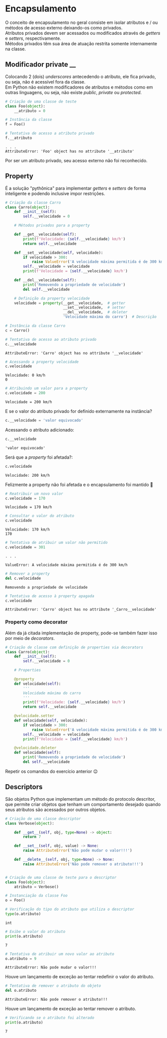# Encapsulamento

O conceito de encapsulamento no geral consiste em isolar atributos e / ou
métodos de acesso externo deixando-os como privados.  
Atributos privados devem ser acessados ou modificados através de *getters* e
*setters*, respectivamente.  
Métodos privados têm sua área de atuação restrita somente internamente na
classe.

## Modificador private __

Colocando 2 (dois) *underscores* antecedendo o atributo, ele fica privado, ou
seja, não é acessível fora da classe.  
Em Python não existem modificadores de atributos e métodos como em outras
linguagens, ou seja, não existe *public*, *private* ou *protected*.  
  
``` python
# Criação de uma classe de teste
class Foo(object):
    __atributo = 0

# Instância da classe
f = Foo()

# Tentativa de acesso a atributo privado
f.__atributo
```

``` console
. . .
AttributeError: 'Foo' object has no attribute '__atributo'
```

Por ser um atributo privado, seu acesso externo não foi reconhecido.

## Property

É a solução "pythônica" para implementar *getters* e *setters* de forma
inteligente e podendo inclusive impor restrições.  
  
``` python
# Criação da classe Carro
class Carro(object):
    def __init__(self):
        self.__velocidade = 0

    # Métodos privados para a property

    def __get__velocidade(self):
        print(f'Velocidade: {self.__velocidade} km/h')
        return self.__velocidade

    def __set__velocidade(self, velocidade):
        if velocidade > 300:
            raise ValueError('A velocidade máxima permitida é de 300 km/h')        
        self.__velocidade = velocidade
        print(f'Velocidade = {self.__velocidade} km/h')

    def __del__velocidade(self):
        print('Removendo a propriedade de velocidade')
        del self.__velocidade

    # Definição da property velocidade
    velocidade = property(__get__velocidade,  # getter
                          __set__velocidade,  # setter
                          __del__velocidade,  # deleter
                          'Velocidade máxima do carro')  # Descrição

# Instância da classe Carro
c = Carro()

# Tentativa de acesso ao atributo privado
c.__velocidade
```

``` console
AttributeError: 'Carro' object has no attribute '__velocidade'
```

``` python
# Acessando a property velocidade
c.velocidade
```

``` console
Velocidade: 0 km/h
0
```

``` python
# Atribuindo um valor para a property
c.velocidade = 200
```

``` console
Velocidade = 200 km/h
```

E se o valor do atributo privado for definido externamente na instância?

``` python
c.__velocidade = 'valor equivocado'
```

Acessando o atributo adicionado:

``` python
c.__velocidade
```

``` console
'valor equivocado'
```

Será que a *property* foi afetada?:

``` python
c.velocidade
```

``` console
Velocidade: 200 km/h
```

Felizmente a property não foi afetada e o encapsulamento foi mantido 🙂

``` python
# Reatribuir um novo valor
c.velocidade = 170
```

``` console
Velocidade = 170 km/h
```

``` python
# Consultar o valor do atributo
c.velocidade
```

``` console
Velocidade: 170 km/h
170    
```

``` python
# Tentativa de atribuir um valor não permitido
c.velocidade = 301
```

``` console
. . .

ValueError: A velocidade máxima permitida é de 300 km/h
```

``` python
# Remover a property
del c.velocidade
```

``` console
Removendo a propriedade de velocidade
```

``` python
# Tentativa de acesso à property apagada
c.velocidade
```

``` console
AttributeError: 'Carro' object has no attribute '_Carro__velocidade'
```

### Property como decorator

Além da já citada implementação de property, pode-se também fazer isso por
meio de *decorators*.  

``` python
# Criação de classe com definição de properties via decorators
class Carro(object):
    def __init__(self):
        self.__velocidade = 0

    # Properties    

    @property 
    def velocidade(self):
        '''
        Velocidade máxima do carro
        '''
        print(f'Velocidade: {self.__velocidade} km/h')
        return self.__velocidade

    @velocidade.setter    
    def velocidade(self, velocidade):
        if velocidade > 300:
            raise ValueError('A velocidade máxima permitida é de 300 km/h')        
        self.__velocidade = velocidade
        print(f'Velocidade = {self.__velocidade} km/h')

    @velocidade.deleter   
    def velocidade(self):
        print('Removendo a propriedade de velocidade')
        del self.__velocidade
```

Repetir os comandos do exercício anterior 😉

## Descriptors

São objetos Python que implementam um método do protocolo descritor, que
permite criar objetos que tenham um comportamento desejado quando seus
atributos são acessados por outros objetos.

``` python
# Criação de uma classe descriptor
class Verbose(object):

    def __get__(self, obj, type=None) -> object:
        return 7

    def __set__(self, obj, value) -> None:
        raise AttributeError('Não pode mudar o valor!!!')

    def __delete__(self, obj, type=None) -> None:
        raise AttributeError('Não pode remover o atributo!!!')


# Criação de uma classe de teste para o descriptor
class Foo(object):
    atributo = Verbose()

# Instanciação da classe Foo
o = Foo()

# Verificação do tipo do atributo que utiliza o descriptor
type(o.atributo)                             
```

``` console
int
```

``` python
# Exibe o valor do atributo
print(o.atributo)                            
```

``` console
7
```

``` python
# Tentativa de atribuir um novo valor ao atributo
o.atributo = 9
```

``` console
AttributeError: Não pode mudar o valor!!!
```

Houve um lançamento de exceção ao tentar redefinir o valor do atributo.  

``` python
# Tentativa de remover o atributo do objeto
del o.atributo
```

``` console
AttributeError: Não pode remover o atributo!!!
```

Houve um lançamento de exceção ao tentar remover o atributo.

``` python
# Verificando se o atributo foi alterado
print(o.atributo)
```

``` console
7
```
